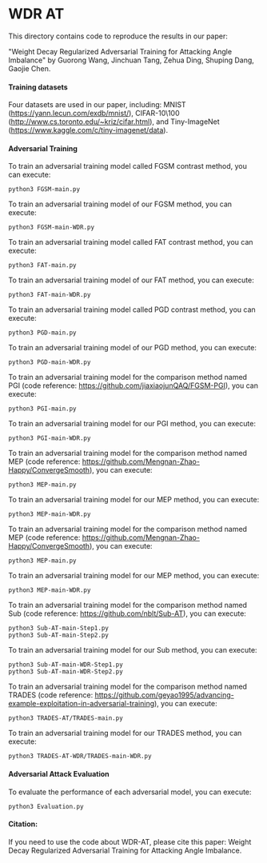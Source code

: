 # WDR AT
This directory contains code to reproduce the results in our paper:

"Weight Decay Regularized Adversarial Training for Attacking Angle Imbalance" by Guorong Wang, Jinchuan Tang, Zehua Ding, Shuping Dang, Gaojie Chen.

#### Training datasets
Four datasets are used in our paper, including: MNIST (https://yann.lecun.com/exdb/mnist/), CIFAR-10\100 (http://www.cs.toronto.edu/~kriz/cifar.html), and Tiny-ImageNet (https://www.kaggle.com/c/tiny-imagenet/data).

#### Adversarial Training
To train an adversarial training model called FGSM contrast method, you can execute:
```
python3 FGSM-main.py
```
To train an adversarial training model of our FGSM method, you can execute:
```
python3 FGSM-main-WDR.py
```
To train an adversarial training model called FAT contrast method, you can execute:
```
python3 FAT-main.py
```
To train an adversarial training model of our FAT method, you can execute:
```
python3 FAT-main-WDR.py
```
To train an adversarial training model called PGD contrast method, you can execute:
```
python3 PGD-main.py
```
To train an adversarial training model of our PGD method, you can execute:
```
python3 PGD-main-WDR.py
```

To train an adversarial training model for the comparison method named PGI (code reference: https://github.com/jiaxiaojunQAQ/FGSM-PGI), you can execute:
```
python3 PGI-main.py
```

To train an adversarial training model for our PGI method, you can execute:
```
python3 PGI-main-WDR.py
```

To train an adversarial training model for the comparison method named MEP (code reference: https://github.com/Mengnan-Zhao-Happy/ConvergeSmooth), you can execute:
```
python3 MEP-main.py
```

To train an adversarial training model for our MEP method, you can execute:
```
python3 MEP-main-WDR.py
```

To train an adversarial training model for the comparison method named MEP (code reference: https://github.com/Mengnan-Zhao-Happy/ConvergeSmooth), you can execute:
```
python3 MEP-main.py
```

To train an adversarial training model for our MEP method, you can execute:
```
python3 MEP-main-WDR.py
```

To train an adversarial training model for the comparison method named Sub (code reference: https://github.com/nblt/Sub-AT), you can execute:
```
python3 Sub-AT-main-Step1.py
python3 Sub-AT-main-Step2.py
```

To train an adversarial training model for our Sub method, you can execute:
```
python3 Sub-AT-main-WDR-Step1.py
python3 Sub-AT-main-WDR-Step2.py
```

To train an adversarial training model for the comparison method named TRADES (code reference: https://github.com/geyao1995/advancing-example-exploitation-in-adversarial-training), you can execute:
```
python3 TRADES-AT/TRADES-main.py
```

To train an adversarial training model for our TRADES method, you can execute:
```
python3 TRADES-AT-WDR/TRADES-main-WDR.py
```

#### Adversarial Attack Evaluation
To evaluate the performance of each adversarial model, you can execute:
```
python3 Evaluation.py
```

#### Citation:
If you need to use the code about WDR-AT, please cite this paper: Weight Decay Regularized Adversarial Training for Attacking Angle Imbalance.
